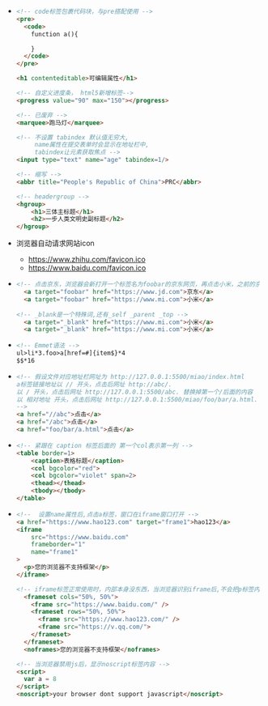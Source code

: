 * ```html
  <!-- code标签包裹代码块，与pre搭配使用 -->
  <pre>
    <code>
      function a(){
  
      }
    </code>
  </pre>
  
  <h1 contenteditable>可编辑属性</h1>
  
  <!-- 自定义进度条， html5新增标签-->
  <progress value="90" max="150"></progress>
  
  <!-- 已废弃 -->
  <marquee>跑马灯</marquee>
  
  <!-- 不设置 tabindex 默认值无穷大,
       name属性在提交表单时会显示在地址栏中,
       tabindex让元素获取焦点 -->
  <input type="text" name="age" tabindex=1/>  
  
  <!-- 缩写 -->
  <abbr title="People's Republic of China">PRC</abbr>
  
  <!-- headergroup -->
  <hgroup>
      <h1>三体主标题</h1>
      <h2>一步人类文明史副标题</h2>
  </hgroup>
  ```
* 浏览器自动请求网站icon

  - https://www.zhihu.com/favicon.ico
  - https://www.baidu.com/favicon.ico

* ```html
  <!-- 点击京东，浏览器会新打开一个标签名为foobar的京东网页，再点击小米，之前的京东网页变为小米网页(window.name) -->
    <a target="foobar" href="https://www.jd.com">京东</a>
    <a target="foobar" href="https://www.mi.com">小米</a>
    
  <!-- _blank是一个特殊词,还有_self _parent _top -->
    <a target="_blank" href="https://www.mi.com">小米</a>
    <a target="_blank" href="https://www.mi.com">小米</a>
  ```

- ```html
  <!-- Emmet语法 -->
  ul>li*3.foo>a[href=#]{item$}*4
  $$*16
  ```


- ```html
  <!-- 假设文件对应地址栏网址为 http://127.0.0.1:5500/miao/index.html
  a标签链接地址以 // 开头，点击后网址 http://abc/.
  以 / 开头，点击后网址 http://127.0.0.1:5500/abc. 替换掉第一个/后面的内容
  以 相对地址 开头，点击后网址 http://127.0.0.1:5500/miao/foo/bar/a.html. 替换掉最后一个/后面的内容
  -->
  <a href="//abc">点击</a>
  <a href="/abc">点击</a>
  <a href="foo/bar/a.html">点击</a>
  ```

- ```html
  <!-- 紧跟在 caption 标签后面的 第一个col表示第一列 -->
  <table border=1>
      <caption>表格标题</caption>
      <col bgcolor="red">
      <col bgcolor="violet" span=2>
      <thead></thead>
      <tbody></tbody>
  </table>
  ```

- ```html
  <!--  设置name属性后,点击a标签，窗口在iframe窗口打开 -->
  <a href="https://www.hao123.com" target="frame1">hao123</a>
  <iframe 
      src="https://www.baidu.com" 
      frameborder="1"
      name="frame1"
  >
    <p>您的浏览器不支持框架</p>
  </iframe>
  
  <!-- iframe标签正常使用时，内部本身没东西，当浏览器识别iframe后,不会把p标签内容展示出来，所以把p标签放在里面. frameset标签内需要展示东西，所以把noframes放在标签外面  -->
    <frameset cols="50%, 50%">
      <frame src="https://www.baidu.com/" />
      <frameset rows="50%, 50%">
        <frame src="https://www.hao123.com/" />
        <frame src="https://v.qq.com/">
      </frameset>
    </frameset>
    <noframes>您的浏览器不支持框架</noframes>
  
  <!-- 当浏览器禁用js后，显示noscript标签内容 -->
  <script>
    var a = 8
  </script>
  <noscript>your browser dont support javascript</noscript>
  ```



